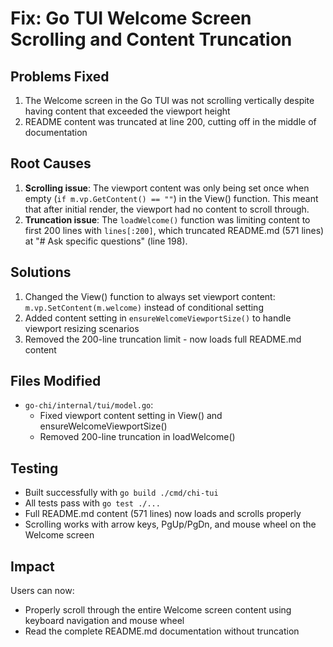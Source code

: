 # Fix: Go TUI Welcome Screen Scrolling and Content Truncation

## Problems Fixed
1. The Welcome screen in the Go TUI was not scrolling vertically despite having content that exceeded the viewport height
2. README content was truncated at line 200, cutting off in the middle of documentation

## Root Causes
1. **Scrolling issue**: The viewport content was only being set once when empty (`if m.vp.GetContent() == ""`) in the View() function. This meant that after initial render, the viewport had no content to scroll through.
2. **Truncation issue**: The `loadWelcome()` function was limiting content to first 200 lines with `lines[:200]`, which truncated README.md (571 lines) at "# Ask specific questions" (line 198).

## Solutions
1. Changed the View() function to always set viewport content: `m.vp.SetContent(m.welcome)` instead of conditional setting
2. Added content setting in `ensureWelcomeViewportSize()` to handle viewport resizing scenarios
3. Removed the 200-line truncation limit - now loads full README.md content

## Files Modified
- `go-chi/internal/tui/model.go`: 
  - Fixed viewport content setting in View() and ensureWelcomeViewportSize()
  - Removed 200-line truncation in loadWelcome()

## Testing
- Built successfully with `go build ./cmd/chi-tui`
- All tests pass with `go test ./...`
- Full README.md content (571 lines) now loads and scrolls properly
- Scrolling works with arrow keys, PgUp/PgDn, and mouse wheel on the Welcome screen

## Impact
Users can now:
- Properly scroll through the entire Welcome screen content using keyboard navigation and mouse wheel
- Read the complete README.md documentation without truncation